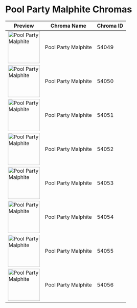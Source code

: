 # Pool Party Malphite Chromas

| Preview | Chroma Name | Chroma ID |
|---|---|---|
| <img src='https://raw.communitydragon.org/latest/plugins/rcp-be-lol-game-data/global/default/v1/champion-chroma-images/54/54049.png' alt='Pool Party Malphite' width='100'> | Pool Party Malphite | 54049 |
| <img src='https://raw.communitydragon.org/latest/plugins/rcp-be-lol-game-data/global/default/v1/champion-chroma-images/54/54050.png' alt='Pool Party Malphite' width='100'> | Pool Party Malphite | 54050 |
| <img src='https://raw.communitydragon.org/latest/plugins/rcp-be-lol-game-data/global/default/v1/champion-chroma-images/54/54051.png' alt='Pool Party Malphite' width='100'> | Pool Party Malphite | 54051 |
| <img src='https://raw.communitydragon.org/latest/plugins/rcp-be-lol-game-data/global/default/v1/champion-chroma-images/54/54052.png' alt='Pool Party Malphite' width='100'> | Pool Party Malphite | 54052 |
| <img src='https://raw.communitydragon.org/latest/plugins/rcp-be-lol-game-data/global/default/v1/champion-chroma-images/54/54053.png' alt='Pool Party Malphite' width='100'> | Pool Party Malphite | 54053 |
| <img src='https://raw.communitydragon.org/latest/plugins/rcp-be-lol-game-data/global/default/v1/champion-chroma-images/54/54054.png' alt='Pool Party Malphite' width='100'> | Pool Party Malphite | 54054 |
| <img src='https://raw.communitydragon.org/latest/plugins/rcp-be-lol-game-data/global/default/v1/champion-chroma-images/54/54055.png' alt='Pool Party Malphite' width='100'> | Pool Party Malphite | 54055 |
| <img src='https://raw.communitydragon.org/latest/plugins/rcp-be-lol-game-data/global/default/v1/champion-chroma-images/54/54056.png' alt='Pool Party Malphite' width='100'> | Pool Party Malphite | 54056 |
